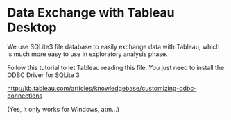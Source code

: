 # Data Exchange with Tableau Desktop

We use SQLite3 file database to easily exchange data with Tableau, which is much more easy to use in exploratory analysis phase.

Follow this tutorial to let Tableau reading this file. You just need to install the ODBC Driver for SQLite 3

http://kb.tableau.com/articles/knowledgebase/customizing-odbc-connections

(Yes, it only works for Windows, atm...)